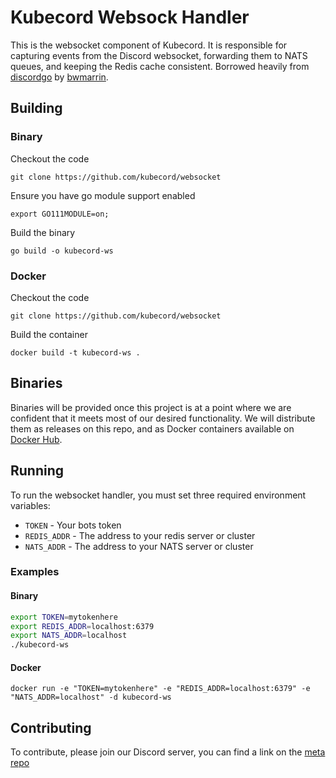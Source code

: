 # Kubecord Websock Handler
This is the websocket component of Kubecord.  It is responsible for capturing events from the Discord websocket,
forwarding them to NATS queues, and keeping the Redis cache consistent.  Borrowed heavily from [discordgo](https://github.com/bwmarrin/discordgo)
by [bwmarrin](https://github.com/bwmarrin).

## Building

### Binary
Checkout the code
```
git clone https://github.com/kubecord/websocket
```

Ensure you have go module support enabled
```
export GO111MODULE=on;
```

Build the binary
```
go build -o kubecord-ws
```

### Docker

Checkout the code
```
git clone https://github.com/kubecord/websocket
```

Build the container
```
docker build -t kubecord-ws .
```

## Binaries
Binaries will be provided once this project is at a point where we are confident that it meets
most of our desired functionality.  We will distribute them as releases on this repo,
and as Docker containers available on [Docker Hub](https://hub.docker.com/r/kubecord/websocket).

## Running

To run the websocket handler, you must set three required environment variables:

- `TOKEN` - Your bots token
- `REDIS_ADDR` - The address to your redis server or cluster
- `NATS_ADDR` - The address to your NATS server or cluster

### Examples

#### Binary
```sh
export TOKEN=mytokenhere
export REDIS_ADDR=localhost:6379
export NATS_ADDR=localhost
./kubecord-ws
```

#### Docker
```
docker run -e "TOKEN=mytokenhere" -e "REDIS_ADDR=localhost:6379" -e "NATS_ADDR=localhost" -d kubecord-ws
```

## Contributing

To contribute, please join our Discord server, you can find a link on the
 [meta repo](https://github.com/kubecord/Kubecord)